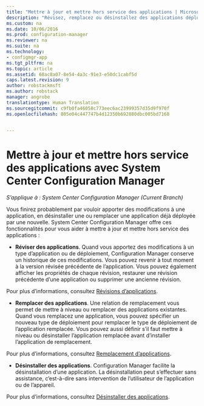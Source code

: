 ```yaml
---
title: "Mettre à jour et mettre hors service des applications | Microsoft Docs"
description: "Révisez, remplacez ou désinstallez des applications déployées à l’aide de System Center Configuration Manager."
ms.custom: na
ms.date: 10/06/2016
ms.prod: configuration-manager
ms.reviewer: na
ms.suite: na
ms.technology:
- configmgr-app
ms.tgt_pltfrm: na
ms.topic: article
ms.assetid: 68ac8a07-8e54-4a3c-91e3-e50dc1cabf5d
caps.latest.revision: 9
author: robstackmsft
ms.author: robstack
manager: angrobe
translationtype: Human Translation
ms.sourcegitcommit: c9fb0fa46058c773eec6ac23999357d35d9f970f
ms.openlocfilehash: 805e04c447747b4d12350b692880dbc005bd7168


---
```

# <a name="update-and-retire-applications-with-system-center-configuration-manager"></a>Mettre à jour et mettre hors service des applications avec System Center Configuration Manager

*S’applique à : System Center Configuration Manager (Current Branch)*


Vous finirez probablement par vouloir apporter des modifications à une application, en désinstaller une ou remplacer une application déjà déployée par une nouvelle. System Center Configuration Manager offre ces fonctionnalités pour vous aider à mettre à jour et mettre hors service des applications :  

-   **Réviser des applications**. Quand vous apportez des modifications à un type d’application ou de déploiement, Configuration Manager conserve un historique de ces modifications. Vous pouvez revenir à tout moment à la version révisée précédente de l’application. Vous pouvez également afficher les propriétés de chaque révision, restaurer une révision précédente d’une application ou supprimer une ancienne révision.  

  Pour plus d’informations, consultez [Révisions d’applications](revise-and-supersede-applications.md#application-revisions).  

-   **Remplacer des applications**. Une relation de remplacement vous permet de mettre à niveau ou remplacer des applications existantes. Quand vous remplacez une application, vous pouvez spécifier un nouveau type de déploiement pour remplacer le type de déploiement de l’application remplacée. Vous pouvez aussi définir s’il faut mettre à niveau ou désinstaller l’application remplacée avant d’installer l’application de remplacement.  

  Pour plus d’informations, consultez [Remplacement d’applications](revise-and-supersede-applications.md#application-supersedence).  

-   **Désinstaller des applications**. Configuration Manager facilite la désinstallation d’une application. La désinstallation peut s’effectuer sans assistance, c’est-à-dire sans intervention de l’utilisateur de l’application ou de l’appareil.  

  Pour plus d’informations, consultez [Désinstaller des applications](uninstall-applications.md).  



<!--HONumber=Dec16_HO3-->


